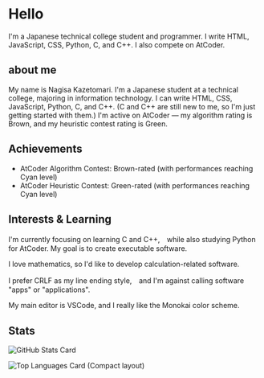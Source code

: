 # Hello

I'm a Japanese technical college student and programmer. I write HTML, JavaScript, CSS, Python, C, and C++. I also compete on AtCoder.

## about me

My name is Nagisa Kazetomari.
I'm a Japanese student at a technical college, majoring in information technology.
I can write HTML, CSS, JavaScript, Python, C, and C++.
(C and C++ are still new to me, so I'm just getting started with them.)
I'm active on AtCoder — my algorithm rating is Brown, and my heuristic contest rating is Green.

## Achievements

- AtCoder Algorithm Contest: Brown-rated (with performances reaching Cyan level)
- AtCoder Heuristic Contest: Green-rated (with performances reaching Cyan level)

## Interests & Learning

I'm currently focusing on learning C and C++,　while also studying Python for AtCoder.
My goal is to create executable software.

I love mathematics, so I'd like to develop calculation-related software.

I prefer CRLF as my line ending style,　and I'm against calling software "apps" or "applications".

My main editor is VSCode, and I really like the Monokai color scheme.

## Stats

![GitHub Stats Card](https://github-readme-stats.vercel.app/api?username=kztmrngs&theme=monokai)

![Top Languages Card (Compact layout)](https://github-readme-stats.vercel.app/api/top-langs/?username=kztmrngs&theme=monokai&layout=compact)

